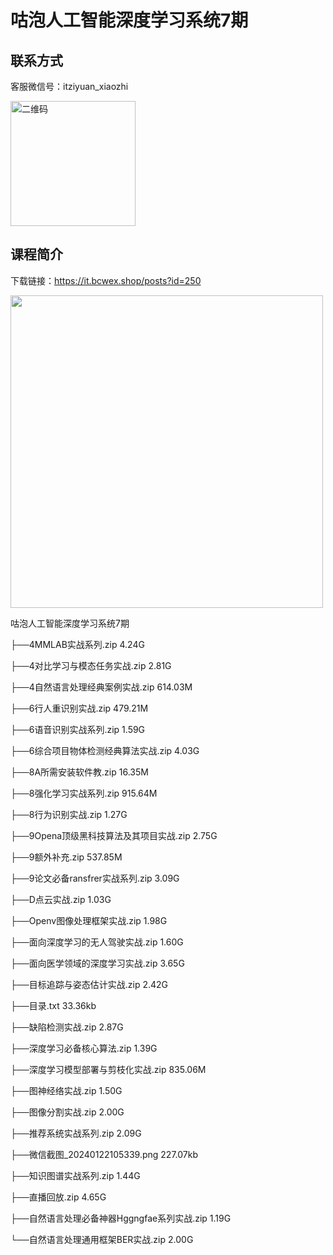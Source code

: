 # 咕泡人工智能深度学习系统7期

## 联系方式

客服微信号：itziyuan_xiaozhi

<img src="https://ziyuanyun.oss-cn-guangzhou.aliyuncs.com/common/20240614073449/666b82192834a.jpg" width="200" height="200" alt="二维码">

## 课程简介

下载链接：https://it.bcwex.shop/posts?id=250

<img src="https://ziyuanyun.oss-cn-guangzhou.aliyuncs.com/yun/20240515151730/6644618ad6317.jpg" width="500" alt="">

  咕泡人工智能深度学习系统7期



 ├──4MMLAB实战系列.zip 4.24G

 ├──4对比学习与模态任务实战.zip 2.81G

 ├──4自然语言处理经典案例实战.zip 614.03M

 ├──6行人重识别实战.zip 479.21M

 ├──6语音识别实战系列.zip 1.59G

 ├──6综合项目物体检测经典算法实战.zip 4.03G

 ├──8A所需安装软件教.zip 16.35M

 ├──8强化学习实战系列.zip 915.64M

 ├──8行为识别实战.zip 1.27G

 ├──9Opena顶级黑科技算法及其项目实战.zip 2.75G

 ├──9额外补充.zip 537.85M

 ├──9论文必备ransfrer实战系列.zip 3.09G

 ├──D点云实战.zip 1.03G

 ├──Openv图像处理框架实战.zip 1.98G

 ├──面向深度学习的无人驾驶实战.zip 1.60G

 ├──面向医学领域的深度学习实战.zip 3.65G

 ├──目标追踪与姿态估计实战.zip 2.42G

 ├──目录.txt 33.36kb

 ├──缺陷检测实战.zip 2.87G

 ├──深度学习必备核心算法.zip 1.39G

 ├──深度学习模型部署与剪枝化实战.zip 835.06M

 ├──图神经络实战.zip 1.50G

 ├──图像分割实战.zip 2.00G

 ├──推荐系统实战系列.zip 2.09G

 ├──微信截图_20240122105339.png 227.07kb

 ├──知识图谱实战系列.zip 1.44G

 ├──直播回放.zip 4.65G

 ├──自然语言处理必备神器Hggngfae系列实战.zip 1.19G

 └──自然语言处理通用框架BER实战.zip 2.00G

  